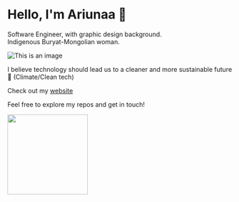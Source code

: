 # Hello, I'm Ariunaa 👋

 Software Engineer, with graphic design background.<br>
 Indigenous Buryat-Mongolian woman.
  
 ![This is an image](https://64.media.tumblr.com/21599ecadc5de1e3e232ec49d7ff2866/tumblr_ompbhuqheK1sn231po7_400.gif)

  
I believe technology should lead us to a cleaner and more sustainable future 🌱 (Climate/Clean tech)



 Check out my [website](https://personal-blog-ariunaamy.vercel.app/)



Feel free to explore my repos and get in touch! 





<img height="180em" src="https://github-readme-stats.vercel.app/api?username=ariunaamy&show_icons=true&hide_border=true&&count_private=true&include_all_commits=true" />
